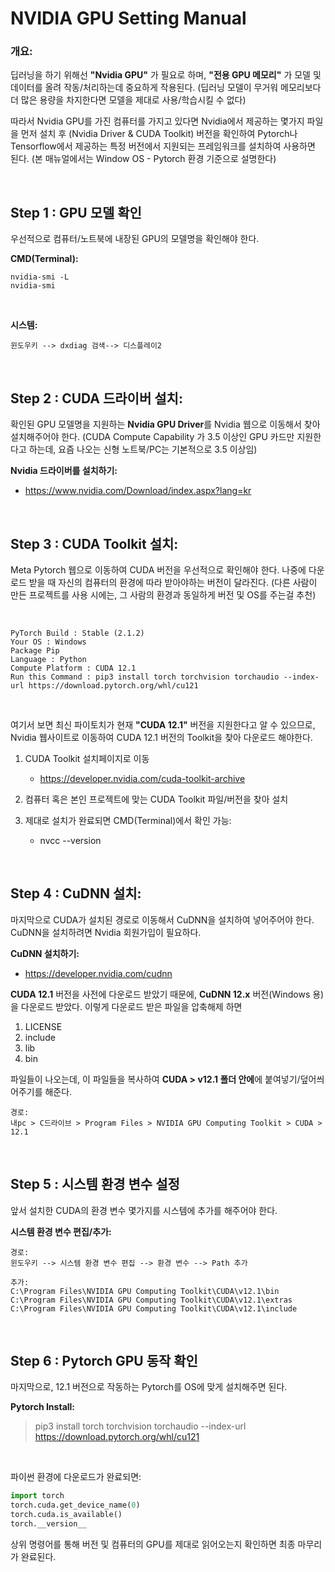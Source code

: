 <!-- GPU Setting -->
# NVIDIA GPU Setting Manual

### 개요:
딥러닝을 하기 위해선 __"Nvidia GPU"__ 가 필요로 하며, __"전용 GPU 메모리"__ 가 모델 및 데이터를 올려 작동/처리하는데 중요하게 작용된다. (딥러닝 모델이 무거워 메모리보다 더 많은 용량을 차지한다면 모델을 제대로 사용/학습시킬 수 없다)


따라서 Nvidia GPU를 가진 컴퓨터를 가지고 있다면 Nvidia에서 제공하는 몇가지 파일을 먼저 설치 후 (Nvidia Driver & CUDA Toolkit) 버전을 확인하여 Pytorch나 Tensorflow에서 제공하는 특정 버전에서 지원되는 프레임워크를 설치하여 사용하면 된다. (본 매뉴얼에서는 Window OS - Pytorch 환경 기준으로 설명한다)

<br>


## Step 1 : GPU 모델 확인
우선적으로 컴퓨터/노트북에 내장된 GPU의 모델명을 확인해야 한다.


**CMD(Terminal):**
```
nvidia-smi -L
nvidia-smi
```

<br>

**시스템:** <br>
```
윈도우키 --> dxdiag 검색--> 디스플레이2
```


<br>

## Step 2 : CUDA 드라이버 설치:
확인된 GPU 모델명을 지원하는 **Nvidia GPU Driver**를 Nvidia 웹으로 이동해서 찾아 설치해주어야 한다. (CUDA Compute Capability 가 3.5 이상인 GPU 카드만 지원한다고 하는데, 요즘 나오는 신형 노트북/PC는 기본적으로 3.5 이상임)

**Nvidia 드라이버를 설치하기:**
- https://www.nvidia.com/Download/index.aspx?lang=kr


<br>

## Step 3 : CUDA Toolkit 설치:
Meta Pytorch 웹으로 이동하여 CUDA 버전을 우선적으로 확인해야 한다. 나중에 다운로드 받을 때 자신의 컴퓨터의 환경에 따라 받아야하는 버전이 달라진다. (다른 사람이 만든 프로젝트를 사용 시에는, 그 사람의 환경과 동일하게 버전 및 OS를 주는걸 추천)

<br>

```
PyTorch Build : Stable (2.1.2)
Your OS : Windows
Package Pip
Language : Python
Compute Platform : CUDA 12.1
Run this Command : pip3 install torch torchvision torchaudio --index-url https://download.pytorch.org/whl/cu121
```
<br>

여기서 보면 최신 파이토치가 현재 **"CUDA 12.1"** 버전을 지원한다고 알 수 있으므로, Nvidia 웹사이트로 이동하여 CUDA 12.1 버전의 Toolkit을 찾아 다운로드 해야한다.

1. CUDA Toolkit 설치페이지로 이동
   - https://developer.nvidia.com/cuda-toolkit-archive
2. 컴퓨터 혹은 본인 프로젝트에 맞는 CUDA Toolkit 파일/버전을 찾아 설치

3. 제대로 설치가 완료되면 CMD(Terminal)에서 확인 가능:
   - nvcc --version

<br>


## Step 4 : CuDNN 설치:
마지막으로 CUDA가 설치된 경로로 이동해서 CuDNN을 설치하여 넣어주어야 한다. CuDNN을 설치하려면 Nvidia 회원가입이 필요하다.

**CuDNN 설치하기:**
- https://developer.nvidia.com/cudnn

**CUDA 12.1** 버전을 사전에 다운로드 받았기 때문에, **CuDNN 12.x** 버전(Windows 용)을 다운로드 받았다. 이렇게 다운로드 받은 파일을 압축해제 하면
1. LICENSE
2. include
3. lib
4. bin

파일들이 나오는데, 이 파일들을 복사하여 **CUDA > v12.1 폴더 안에**에 붙여넣기/덮어씌어주기를 해준다.
```
경로:
내pc > C드라이브 > Program Files > NVIDIA GPU Computing Toolkit > CUDA > 12.1
```

<br>


## Step 5 : 시스템 환경 변수 설정
앞서 설치한 CUDA의 환경 변수 몇가지를 시스템에 추가를 해주어야 한다.


**시스템 환경 변수 편집/추가:**
```
경로:
윈도우키 --> 시스템 환경 변수 편집 --> 환경 변수 --> Path 추가

추가:
C:\Program Files\NVIDIA GPU Computing Toolkit\CUDA\v12.1\bin
C:\Program Files\NVIDIA GPU Computing Toolkit\CUDA\v12.1\extras
C:\Program Files\NVIDIA GPU Computing Toolkit\CUDA\v12.1\include
```

<br>

## Step 6 : Pytorch GPU 동작 확인
마지막으로, 12.1 버전으로 작동하는 Pytorch를 OS에 맞게 설치해주면 된다. <br>

**Pytorch Install:**
> pip3 install torch torchvision torchaudio --index-url https://download.pytorch.org/whl/cu121

<br>

파이썬 환경에 다운로드가 완료되면:

```python
import torch
torch.cuda.get_device_name(0)
torch.cuda.is_available()
torch.__version__
```
상위 명령어를 통해 버전 및 컴퓨터의 GPU를 제대로 읽어오는지 확인하면 최종 마무리가 완료된다.



